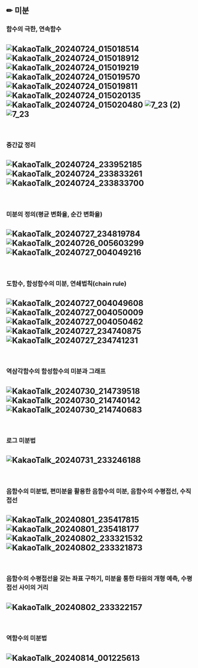 ## ✏ 미분
### 함수의 극한, 연속함수
![KakaoTalk_20240724_015018514](https://github.com/user-attachments/assets/1f746dae-5b46-4825-851c-458d106c507b)
![KakaoTalk_20240724_015018912](https://github.com/user-attachments/assets/0b5c6b31-9e65-4cd7-835f-c556e5a40cb0)
![KakaoTalk_20240724_015019219](https://github.com/user-attachments/assets/692998fe-19ed-405a-97c3-a4fe54a7046a)
![KakaoTalk_20240724_015019570](https://github.com/user-attachments/assets/439ac85a-17a4-4ba1-bfe6-44859bbe9595)
![KakaoTalk_20240724_015019811](https://github.com/user-attachments/assets/c073480b-f952-4c5e-9886-166e5abb7c32)
![KakaoTalk_20240724_015020135](https://github.com/user-attachments/assets/1c00feab-00ff-4cf0-8210-105fdadb8976)
![KakaoTalk_20240724_015020480](https://github.com/user-attachments/assets/a6eb07cb-00ad-46c7-8930-3ac0826957bf)
![7_23 (2)](https://github.com/user-attachments/assets/74dacd2d-4a27-4183-bc50-6df5fdca4345)
![7_23](https://github.com/user-attachments/assets/eea44288-86cf-4db3-8b45-6d07d67b3567)
---
<br>

### 중간값 정리
![KakaoTalk_20240724_233952185](https://github.com/user-attachments/assets/b444b540-acdb-45ad-a76b-ead6c94f07fd)
![KakaoTalk_20240724_233833261](https://github.com/user-attachments/assets/eaa1a1e0-1c6d-48ef-a591-9b794b9586d5)
![KakaoTalk_20240724_233833700](https://github.com/user-attachments/assets/18022d54-6157-4175-9971-b6ffe6a13f95)
---
<br>

### 미분의 정의(평균 변화율, 순간 변화율)
![KakaoTalk_20240727_234819784](https://github.com/user-attachments/assets/cf90697f-c803-4a3d-8ce6-0268ced25144)
![KakaoTalk_20240726_005603299](https://github.com/user-attachments/assets/fc18d58e-37d9-4134-bc1e-00350b1dfa2b)
![KakaoTalk_20240727_004049216](https://github.com/user-attachments/assets/a6738bf3-b33c-4eaa-a3a1-d2f94f99b1c1)
---
<br>

### 도함수, 함성함수의 미분, 연쇄법칙(chain rule)
![KakaoTalk_20240727_004049608](https://github.com/user-attachments/assets/cdd6281e-3927-431f-b3fd-f327cc4dc1dc)
![KakaoTalk_20240727_004050009](https://github.com/user-attachments/assets/15232176-78a3-4613-bfbb-b22424a1ceff)
![KakaoTalk_20240727_004050462](https://github.com/user-attachments/assets/e5a1c8fe-ce52-4e68-8ece-255fcd6e592b)
![KakaoTalk_20240727_234740875](https://github.com/user-attachments/assets/37183da5-594f-47d6-a458-672ef8b226b2)
![KakaoTalk_20240727_234741231](https://github.com/user-attachments/assets/3cbf0867-9ec4-45ac-8e76-2d50dd6a7faa)
---
<br>

### 역삼각함수의 함성함수의 미분과 그래프
![KakaoTalk_20240730_214739518](https://github.com/user-attachments/assets/849694ce-49ec-4097-8f12-9418fc364b23)
![KakaoTalk_20240730_214740142](https://github.com/user-attachments/assets/6795b927-8557-45f8-92d4-46c95f156be6)
![KakaoTalk_20240730_214740683](https://github.com/user-attachments/assets/b34870ab-5fba-4a1c-990d-b5bc18a72d6e)
---
<br>

### 로그 미분법
![KakaoTalk_20240731_233246188](https://github.com/user-attachments/assets/6c4012fa-f8af-4cd6-90c2-789694c1c801)
---
<br>

### 음함수의 미분법, 편미분을 활용한 음함수의 미분, 음함수의 수평접선, 수직접선
![KakaoTalk_20240801_235417815](https://github.com/user-attachments/assets/9f1b9d88-6198-4988-b8a1-19cee6fd52c9)
![KakaoTalk_20240801_235418177](https://github.com/user-attachments/assets/ebabee1f-fbdc-45b8-abf0-c4d7295b805f)
![KakaoTalk_20240802_233321532](https://github.com/user-attachments/assets/8d28eb3e-e52b-48d0-9a5d-fc0462fc1769)
![KakaoTalk_20240802_233321873](https://github.com/user-attachments/assets/be15b002-fa27-42b5-bade-4cbe537c5ffc)
---
<br>

### 음함수의 수평접선을 갖는 좌표 구하기, 미분을 통한 타원의 개형 예측, 수평접선 사이의 거리
![KakaoTalk_20240802_233322157](https://github.com/user-attachments/assets/18cc7e1c-530e-4960-a640-c7a4b776eae9)
---
<br>

### 역함수의 미분법
![KakaoTalk_20240814_001225613](https://github.com/user-attachments/assets/5875197a-0706-4a75-88ce-b1d8ef82db02)
---
<br>





